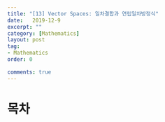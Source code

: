 ```yaml
---
title: "[13] Vector Spaces: 일차결합과 연립일차방정식"
date:   2019-12-9
excerpt: ""
category: [Mathematics]
layout: post
tag:
- Mathematics
order: 0

comments: true
---
```


# 목차
